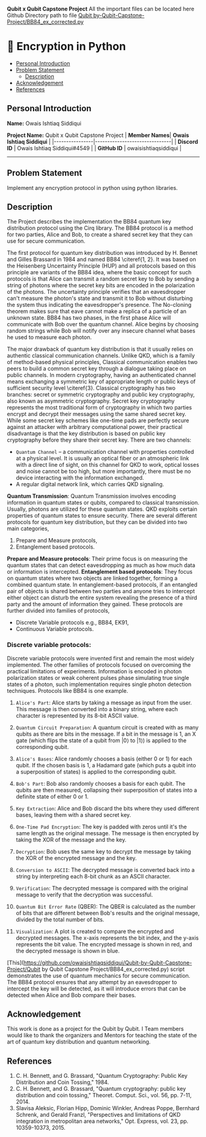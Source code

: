 **Qubit x Qubit Capstone Project**
All the important files can be located here Github Directory path to file [Qubit by-Qubit-Capstone-Project/BB84_ex_corrected.py]([https://github.com/owaisishtiaqsiddiqui/Qubit-by-Qubit-Capstone-Project/Qubit-by-Qubit-Capstone-Project/BB84_ex_corrected.py](https://github.com/owaisishtiaqsiddiqui/Qubit-by-Qubit-Capstone-Project/tree/main/Qubit%20by%20Qubit%20Capstone%20Project))
# :space_invader: Encryption in Python

- [Personal Introduction](#Personal-introduction)
- [Problem Statement](#ProblemStatement)
  - [Description](#description)
- [Acknowledgement](#Acknowledgement)
- [References](#references)

## Personal Introduction
**Name:** Owais Ishtiaq Siddiqui 

**Project Name:** Qubit x Qubit Capstone Project
|   **Member Names**| **Owais Ishtiaq Siddiqui** |
|----------------|-------------------------------|
| **Discord ID** | Owais Ishtiaq Siddiqui#4549  |
| **GitHub ID**  | owaisishtiaqsiddiqui       |

----------------------


## Problem Statement
Implement any encryption protocol in python using python libraries.

## Description 
The Project describes the implementation the BB84 quantum key distribution protocol using the Cirq library. The BB84 protocol is a method for two parties, Alice and Bob, to create a shared secret key that they can use for secure communication.

The first protocol for quantum key distribution was introduced by H. Bennet and Gilles Brassard in 1984 and named BB84 \citeref{1, 2}. It was based on the Heisenberg Uncertainty Principle (HUP) and all protocols based on this principle are variants of the BB84 idea, where the basic concept for such protocols is that Alice can transmit a random secret key to Bob by sending a string of photons where the secret key bits are encoded in the polarization of the photons. The uncertainty principle verifies that an eavesdropper can't measure the photon's state and transmit it to Bob without disturbing the system thus indicating the eavesdropper's presence. The No-cloning theorem makes sure that eave cannot make a replica of a particle of an unknown state. BB84 has two phases, in the first phase Alice will communicate with Bob over the quantum channel. Alice begins by choosing random strings while Bob will notify over any insecure channel what bases he used to measure each photon.

The major drawback of quantum key distribution is that it usually relies on authentic classical communication channels. Unlike QKD, which is a family of method-based physical principles, Classical communication enables two peers to build a common secret key through a dialogue taking place on public channels. In modern cryptography, having an authenticated channel means exchanging a symmetric key of appropriate length or public keys of sufficient security level \citeref{3}. Classical cryptography has two branches: secret or symmetric cryptography and public key cryptography, also known as asymmetric cryptography. Secret key cryptography represents the most traditional form of cryptography in which two parties encrypt and decrypt their messages using the same shared secret key. While some secret key schemes like one-time pads are perfectly secure against an attacker with arbitrary computational power, their practical disadvantage is that the key distribution is based on public key cryptography before they share their secret key.
There are two channels:
*	`Quantum Channel` – a communication channel with properties controlled at a physical level. It is usually an optical fiber or an atmospheric link with a direct line of sight, on this channel for QKD to work, optical losses and noise cannot be too high, but more importantly, there must be no device interacting with the information exchanged.
*	A regular digital network link, which carries QKD signaling.

**Quantum Transmission**:
Quantum Transmission involves encoding information in quantum states or qubits, compared to classical transmission. Usually, photons are utilized for these quantum states. QKD exploits certain properties of quantum states to ensure security. There are several different protocols for quantum key distribution, but they can be divided into two main categories,
1.	Prepare and Measure protocols,
2.	Entanglement based protocols.

**Prepare and Measure protocols**:
Their prime focus is on measuring the quantum states that can detect eavesdropping as much as how much data or information is intercepted.
**Entanglement based protocols**:
They focus on quantum states where two objects are linked together, forming a combined quantum state. In entanglement-based protocols, if an entangled pair of objects is shared between two parties and anyone tries to intercept either object can disturb the entire system revealing the presence of a third party and the amount of information they gained.
These protocols are further divided into families of protocols,
*	Discrete Variable protocols e.g., BB84, EK91,
*	Continuous Variable protocols.

### Discrete variable protocols:
Discrete variable protocols were invented first and remain the most widely implemented. The other families of protocols focused on overcoming the practical limitations of experiments. Information is encoded in photon polarization states or weak coherent pulses phase simulating true single states of a photon, such implementation requires single photon detection techniques. Protocols like BB84 is one example.

1. `Alice's Part`: Alice starts by taking a message as input from the user. This message is then converted into a binary string, where each character is represented by its 8-bit ASCII value.

2. `Quantum Circuit Preparation`: A quantum circuit is created with as many qubits as there are bits in the message. If a bit in the message is 1, an X gate (which flips the state of a qubit from |0⟩ to |1⟩) is applied to the corresponding qubit.

3. `Alice's Bases`: Alice randomly chooses a basis (either 0 or 1) for each qubit. If the chosen basis is 1, a Hadamard gate (which puts a qubit into a superposition of states) is applied to the corresponding qubit.

4. `Bob's Part`: Bob also randomly chooses a basis for each qubit. The qubits are then measured, collapsing their superposition of states into a definite state of either 0 or 1.

5. `Key Extraction`: Alice and Bob discard the bits where they used different bases, leaving them with a shared secret key.

6. `One-Time Pad Encryption`: The key is padded with zeros until it's the same length as the original message. The message is then encrypted by taking the XOR of the message and the key.

7. `Decryption`: Bob uses the same key to decrypt the message by taking the XOR of the encrypted message and the key.

8. `Conversion to ASCII`: The decrypted message is converted back into a string by interpreting each 8-bit chunk as an ASCII character.

9. `Verification`: The decrypted message is compared with the original message to verify that the decryption was successful.

10. `Quantum Bit Error Rate` (QBER): The QBER is calculated as the number of bits that are different between Bob's results and the original message, divided by the total number of bits.

11. `Visualization`: A plot is created to compare the encrypted and decrypted messages. The x-axis represents the bit index, and the y-axis represents the bit value. The encrypted message is shown in red, and the decrypted message is shown in blue.

[This](https://github.com/owaisishtiaqsiddiqui/Qubit-by-Qubit-Capstone-Project/Qubit by Qubit Capstone Project/BB84_ex_corrected.py) script demonstrates the use of quantum mechanics for secure communication. The BB84 protocol ensures that any attempt by an eavesdropper to intercept the key will be detected, as it will introduce errors that can be detected when Alice and Bob compare their bases.




## Acknowledgement 
This work is done as a project for the Qubit by Qubit. I
Team members would like to thank the organizers and Mentors for teaching the state of the art of quantum key distribution and quantum networking.

## References
1. C. H. Bennett, and G. Brassard, "Quantum Cryptography: Public Key Distribution and Coin Tossing," 1984. 
2. C. H. Bennett, and G. Brassard, "Quantum cryptography: public key distribution and coin tossing," Theoret. Comput. Sci., vol. 56, pp. 7-11, 2014.
3. Slavisa Aleksic, Florian Hipp, Dominic Winkler, Andreas Poppe, Bernhard Schrenk, and Gerald Franzl, "Perspectives and limitations of QKD integration in metropolitan area networks," Opt. Express, vol. 23, pp. 10359-10373, 2015. 
